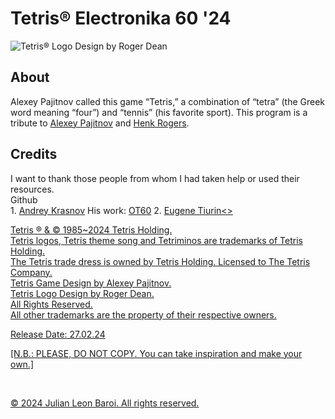 # Tetris® Electronika 60 '24
![Tetris® Logo Design by Roger Dean](https://github.com/JulianLeonBaroi/Tetris-Electronika-60-24/assets/160746860/a090bb33-cc15-4956-9d03-4c3bc2506cce)
<p>
  <h2> About </h2>
  Alexey Pajitnov called this game “Tetris,” a combination of “tetra” (the Greek word meaning “four”) and “tennis” (his favorite sport). This program is a tribute to
  <a href = "https://en.wikipedia.org/wiki/Alexey_Pajitnov">Alexey Pajitnov</a> and <a href = "https://en.wikipedia.org/wiki/Henk_Rogers">Henk Rogers</a>.
</p>
<p>
  <h2> Credits </h2>
  I want to thank those people from whom I had taken help or used their resources. <br>
  Github <br>
  1. <a href = "https://github.com/andykras">Andrey Krasnov</a>
     His work: <a href = "https://github.com/andykras/OT60">OT60</a>
  2. <a href = "https://github.com/ytiurin">Eugene Tiurin<>
</p>
<p>
Tetris ® & © 1985~2024 Tetris Holding. <br>
Tetris logos, Tetris theme song and Tetriminos are trademarks of Tetris Holding. <br>
The Tetris trade dress is owned by Tetris Holding. Licensed to The Tetris Company. <br>
Tetris Game Design by Alexey Pajitnov. <br>
Tetris Logo Design by Roger Dean. <br>
All Rights Reserved. <br>
All other trademarks are the property of their respective owners.
</p>
 <p>
  Release Date: 27.02.24
</p>
<p>
  [N.B.: PLEASE, DO NOT COPY. You can take inspiration and make your own.]
</p>   
<br>
<p>
  © 2024 Julian Leon Baroi. All rights reserved.
</p>
